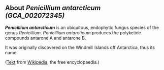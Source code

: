 About *Penicillium antarcticum (GCA\_002072345)* 
------------------------------------------------



***Penicillium antarcticum*** is an ubiquitous, endophytic fungus
species of the genus *Penicillium*. *Penicillium antarcticum* produces
the polyketide compounds antarone A and antarone B.

It was originally discovered on the Windmill Islands off Antarctica,
thus its name.

([Text](http://en.wikipedia.org/wiki/Penicillium_antarcticum) from
[Wikipedia](http://en.wikipedia.org/), the free encyclopaedia.)
